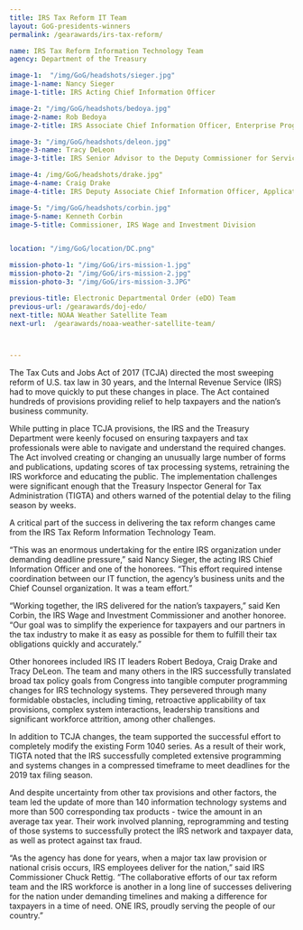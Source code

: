 ```yaml
---
title: IRS Tax Reform IT Team
layout: GoG-presidents-winners
permalink: /gearawards/irs-tax-reform/

name: IRS Tax Reform Information Technology Team
agency: Department of the Treasury

image-1:  "/img/GoG/headshots/sieger.jpg"
image-1-name: Nancy Sieger
image-1-title: IRS Acting Chief Information Officer

image-2: "/img/GoG/headshots/bedoya.jpg"
image-2-name: Rob Bedoya
image-2-title: IRS Associate Chief Information Officer, Enterprise Program Management Office

image-3: "/img/GoG/headshots/deleon.jpg"
image-3-name: Tracy DeLeon
image-3-title: IRS Senior Advisor to the Deputy Commissioner for Services and Enforcement

image-4: /img/GoG/headshots/drake.jpg"
image-4-name: Craig Drake
image-4-title: IRS Deputy Associate Chief Information Officer, Applications Development

image-5: "/img/GoG/headshots/corbin.jpg"
image-5-name: Kenneth Corbin
image-5-title: Commissioner, IRS Wage and Investment Division


location: "/img/GoG/location/DC.png"

mission-photo-1: "/img/GoG/irs-mission-1.jpg"
mission-photo-2: "/img/GoG/irs-mission-2.jpg"
mission-photo-3: "/img/GoG/irs-mission-3.JPG"

previous-title: Electronic Departmental Order (eDO) Team
previous-url: /gearawards/doj-edo/
next-title: NOAA Weather Satellite Team
next-url:  /gearawards/noaa-weather-satellite-team/



---
```

The Tax Cuts and Jobs Act of 2017 (TCJA) directed the most sweeping reform of U.S. tax law in 30 years, and the Internal Revenue Service (IRS) had to move quickly to put these changes in place. The Act contained hundreds of provisions providing relief to help taxpayers and the nation’s business community.

While putting in place TCJA provisions, the IRS and the Treasury Department were keenly focused on ensuring taxpayers and tax professionals were able to navigate and understand the required changes. The Act involved creating or changing an unusually large number of forms and publications, updating scores of tax processing systems, retraining the IRS workforce and educating the public. The implementation challenges were significant enough that the Treasury Inspector General for Tax Administration (TIGTA) and others warned of the potential delay to the filing season by weeks.

A critical part of the success in delivering the tax reform changes came from the IRS Tax Reform Information Technology Team.

<div class="testimonial-blockquote">
  <p>“This was an enormous undertaking for the entire IRS organization under demanding deadline pressure,” said Nancy Sieger, the acting IRS Chief Information Officer and one of the honorees. “This effort required intense coordination between our IT function, the agency’s business units and the Chief Counsel organization. It was a team effort.”</p>

  <p>“Working together, the IRS delivered for the nation’s taxpayers,” said Ken Corbin, the IRS Wage and Investment Commissioner and another honoree. “Our goal was to simplify the experience for taxpayers and our partners in the tax industry to make it as easy as possible for them to fulfill their tax obligations quickly and accurately.” </p>
</div>    

Other honorees included IRS IT leaders Robert Bedoya, Craig Drake and Tracy DeLeon.
The team and many others in the IRS successfully translated broad tax policy goals from Congress into tangible computer programming changes for IRS technology systems.  They persevered through many formidable obstacles, including timing, retroactive applicability of tax provisions, complex system interactions, leadership transitions and significant workforce attrition, among other challenges.   

In addition to TCJA changes, the team supported the successful effort to completely modify the existing Form 1040 series. As a result of their work, TIGTA noted that the IRS successfully completed extensive programming and systems changes in a compressed timeframe to meet deadlines for the 2019 tax filing season.

And despite uncertainty from other tax provisions and other factors, the team led the update of more than 140 information technology systems and more than 500 corresponding tax products - twice the amount in an average tax year. Their work involved planning, reprogramming and testing of those systems to successfully protect the IRS network and taxpayer data, as well as protect against tax fraud.

<div class="testimonial-blockquote">
  <p>“As the agency has done for years, when a major tax law provision or national crisis occurs, IRS employees deliver for the nation,” said IRS Commissioner Chuck Rettig. “The collaborative efforts of our tax reform team and the IRS workforce is another in a long line of successes delivering for the nation under demanding timelines and making a difference for taxpayers in a time of need. ONE IRS, proudly serving the people of our country.”</p>
</div>  
